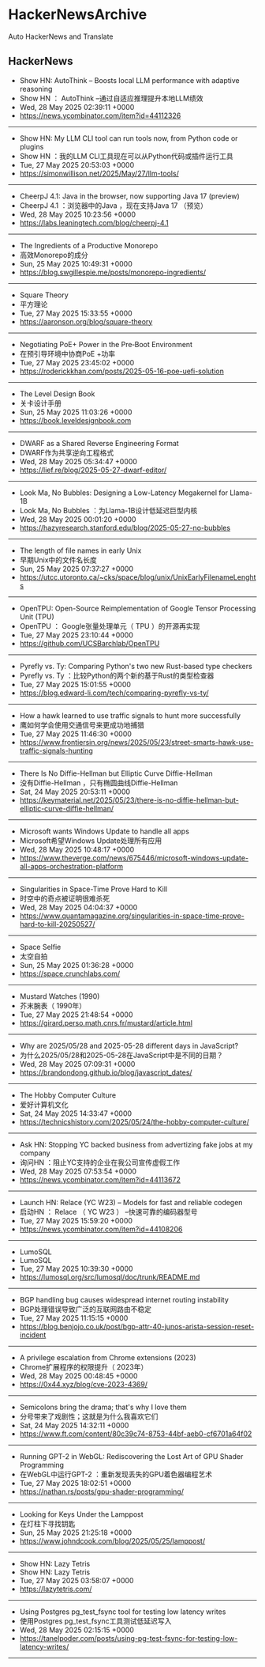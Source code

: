 # HackerNewsArchive
Auto HackerNews and Translate

## HackerNews
* Show HN: AutoThink – Boosts local LLM performance with adaptive reasoning
* Show HN ： AutoThink –通过自适应推理提升本地LLM绩效
* Wed, 28 May 2025 02:39:11 +0000
* https://news.ycombinator.com/item?id=44112326
----
* Show HN: My LLM CLI tool can run tools now, from Python code or plugins
* Show HN ：我的LLM CLI工具现在可以从Python代码或插件运行工具
* Tue, 27 May 2025 20:53:03 +0000
* https://simonwillison.net/2025/May/27/llm-tools/
----
* CheerpJ 4.1: Java in the browser, now supporting Java 17 (preview)
* CheerpJ 4.1 ：浏览器中的Java ，现在支持Java 17 （预览）
* Wed, 28 May 2025 10:23:56 +0000
* https://labs.leaningtech.com/blog/cheerpj-4.1
----
* The Ingredients of a Productive Monorepo
* 高效Monorepo的成分
* Sun, 25 May 2025 10:49:31 +0000
* https://blog.swgillespie.me/posts/monorepo-ingredients/
----
* Square Theory
* 平方理论
* Tue, 27 May 2025 15:33:55 +0000
* https://aaronson.org/blog/square-theory
----
* Negotiating PoE+ Power in the Pre‑Boot Environment
* 在预引导环境中协商PoE +功率
* Tue, 27 May 2025 23:45:02 +0000
* https://roderickkhan.com/posts/2025-05-16-poe-uefi-solution
----
* The Level Design Book
* 关卡设计手册
* Sun, 25 May 2025 11:03:26 +0000
* https://book.leveldesignbook.com
----
* DWARF as a Shared Reverse Engineering Format
* DWARF作为共享逆向工程格式
* Wed, 28 May 2025 05:34:47 +0000
* https://lief.re/blog/2025-05-27-dwarf-editor/
----
* Look Ma, No Bubbles: Designing a Low-Latency Megakernel for Llama-1B
* Look Ma, No Bubbles ：为Llama-1B设计低延迟巨型内核
* Wed, 28 May 2025 00:01:20 +0000
* https://hazyresearch.stanford.edu/blog/2025-05-27-no-bubbles
----
* The length of file names in early Unix
* 早期Unix中的文件名长度
* Sun, 25 May 2025 07:37:27 +0000
* https://utcc.utoronto.ca/~cks/space/blog/unix/UnixEarlyFilenameLenghts
----
* OpenTPU: Open-Source Reimplementation of Google Tensor Processing Unit (TPU)
* OpenTPU ： Google张量处理单元（ TPU ）的开源再实现
* Tue, 27 May 2025 23:10:44 +0000
* https://github.com/UCSBarchlab/OpenTPU
----
* Pyrefly vs. Ty: Comparing Python's two new Rust-based type checkers
* Pyrefly vs. Ty ：比较Python的两个新的基于Rust的类型检查器
* Tue, 27 May 2025 15:01:55 +0000
* https://blog.edward-li.com/tech/comparing-pyrefly-vs-ty/
----
* How a hawk learned to use traffic signals to hunt more successfully
* 鹰如何学会使用交通信号来更成功地捕猎
* Tue, 27 May 2025 11:46:30 +0000
* https://www.frontiersin.org/news/2025/05/23/street-smarts-hawk-use-traffic-signals-hunting
----
* There Is No Diffie-Hellman but Elliptic Curve Diffie-Hellman
* 没有Diffie-Hellman ，只有椭圆曲线Diffie-Hellman
* Sat, 24 May 2025 20:53:11 +0000
* https://keymaterial.net/2025/05/23/there-is-no-diffie-hellman-but-elliptic-curve-diffie-hellman/
----
* Microsoft wants Windows Update to handle all apps
* Microsoft希望Windows Update处理所有应用
* Wed, 28 May 2025 10:48:17 +0000
* https://www.theverge.com/news/675446/microsoft-windows-update-all-apps-orchestration-platform
----
* Singularities in Space-Time Prove Hard to Kill
* 时空中的奇点被证明很难杀死
* Wed, 28 May 2025 04:04:37 +0000
* https://www.quantamagazine.org/singularities-in-space-time-prove-hard-to-kill-20250527/
----
* Space Selfie
* 太空自拍
* Sun, 25 May 2025 01:36:28 +0000
* https://space.crunchlabs.com/
----
* Mustard Watches (1990)
* 芥末腕表（ 1990年）
* Tue, 27 May 2025 21:48:54 +0000
* https://girard.perso.math.cnrs.fr/mustard/article.html
----
* Why are 2025/05/28 and 2025-05-28 different days in JavaScript?
* 为什么2025/05/28和2025-05-28在JavaScript中是不同的日期？
* Wed, 28 May 2025 07:09:31 +0000
* https://brandondong.github.io/blog/javascript_dates/
----
* The Hobby Computer Culture
* 爱好计算机文化
* Sat, 24 May 2025 14:33:47 +0000
* https://technicshistory.com/2025/05/24/the-hobby-computer-culture/
----
* Ask HN: Stopping YC backed business from advertizing fake jobs at my company
* 询问HN ：阻止YC支持的企业在我公司宣传虚假工作
* Wed, 28 May 2025 07:53:54 +0000
* https://news.ycombinator.com/item?id=44113672
----
* Launch HN: Relace (YC W23) – Models for fast and reliable codegen
* 启动HN ： Relace （ YC W23 ） –快速可靠的编码器型号
* Tue, 27 May 2025 15:59:20 +0000
* https://news.ycombinator.com/item?id=44108206
----
* LumoSQL
* LumoSQL
* Tue, 27 May 2025 10:39:30 +0000
* https://lumosql.org/src/lumosql/doc/trunk/README.md
----
* BGP handling bug causes widespread internet routing instability
* BGP处理错误导致广泛的互联网路由不稳定
* Tue, 27 May 2025 11:15:15 +0000
* https://blog.benjojo.co.uk/post/bgp-attr-40-junos-arista-session-reset-incident
----
* A privilege escalation from Chrome extensions (2023)
* Chrome扩展程序的权限提升（ 2023年）
* Wed, 28 May 2025 00:48:45 +0000
* https://0x44.xyz/blog/cve-2023-4369/
----
* Semicolons bring the drama; that's why I love them
* 分号带来了戏剧性；这就是为什么我喜欢它们
* Sat, 24 May 2025 14:32:11 +0000
* https://www.ft.com/content/80c39c74-8753-44bf-aeb0-cf6701a64f02
----
* Running GPT-2 in WebGL: Rediscovering the Lost Art of GPU Shader Programming
* 在WebGL中运行GPT-2 ：重新发现丢失的GPU着色器编程艺术
* Tue, 27 May 2025 18:02:51 +0000
* https://nathan.rs/posts/gpu-shader-programming/
----
* Looking for Keys Under the Lamppost
* 在灯柱下寻找钥匙
* Sun, 25 May 2025 21:25:18 +0000
* https://www.johndcook.com/blog/2025/05/25/lamppost/
----
* Show HN: Lazy Tetris
* Show HN: Lazy Tetris
* Tue, 27 May 2025 03:58:07 +0000
* https://lazytetris.com/
----
* Using Postgres pg_test_fsync tool for testing low latency writes
* 使用Postgres pg_test_fsync工具测试低延迟写入
* Wed, 28 May 2025 02:15:15 +0000
* https://tanelpoder.com/posts/using-pg-test-fsync-for-testing-low-latency-writes/
----


